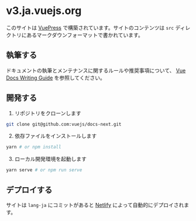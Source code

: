 # v3.ja.vuejs.org

このサイトは [VuePress](https://vuepress.vuejs.org/) で構築されています。サイトのコンテンツは `src` ディレクトリにあるマークダウンフォーマットで書かれています。

## 執筆する

ドキュメントの執筆とメンテナンスに関するルールや推奨事項について、 [Vue Docs Writing Guide](https://v3.ja.vuejs.org/guide/writing-guide.html) を参照してください。

## 開発する

1. リポジトリをクローンします

```bash
git clone git@github.com:vuejs/docs-next.git
```

2. 依存ファイルをインストールします

```bash
yarn # or npm install
```

3. ローカル開発環境を起動します

```bash
yarn serve # or npm run serve
```

## デプロイする

サイトは `lang-ja` にコミットがあると [Netlify](https://www.netlify.com/) によって自動的にデプロイされます。
